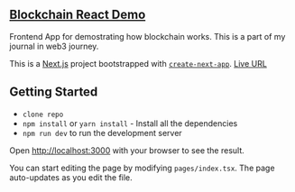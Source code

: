 ## [Blockchain React Demo](https://blockchain-react-demo.vercel.app/)

Frontend App for demostrating how blockchain works. This is a part of my journal in web3 journey.

This is a [Next.js](https://nextjs.org/) project bootstrapped with [`create-next-app`](https://github.com/vercel/next.js/tree/canary/packages/create-next-app). [Live URL](https://blockchain-react-demo.vercel.app/)

## Getting Started

- `clone repo`
- `npm install` or `yarn install` - Install all the dependencies
- `npm run dev` to run the development server

Open [http://localhost:3000](http://localhost:3000) with your browser to see the result.

You can start editing the page by modifying `pages/index.tsx`. The page auto-updates as you edit the file.

